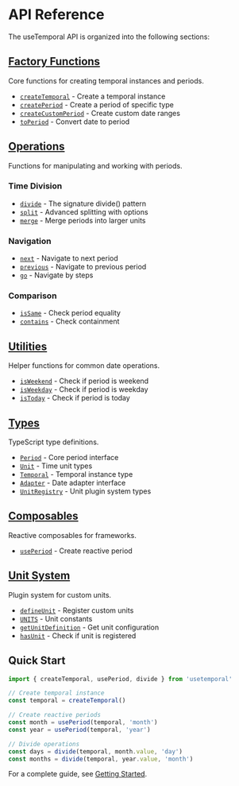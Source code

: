 # API Reference

The useTemporal API is organized into the following sections:

## [Factory Functions](/api/factory-functions/)

Core functions for creating temporal instances and periods.

- [`createTemporal`](/api/factory-functions/create-temporal) - Create a temporal instance
- [`createPeriod`](/api/factory-functions/create-period) - Create a period of specific type
- [`createCustomPeriod`](/api/factory-functions/create-custom-period) - Create custom date ranges
- [`toPeriod`](/api/factory-functions/to-period) - Convert date to period

## [Operations](/api/operations/)

Functions for manipulating and working with periods.

### Time Division
- [`divide`](/api/operations/divide) - The signature divide() pattern
- [`split`](/api/operations/split) - Advanced splitting with options
- [`merge`](/api/operations/merge) - Merge periods into larger units

### Navigation
- [`next`](/api/operations/next) - Navigate to next period
- [`previous`](/api/operations/previous) - Navigate to previous period
- [`go`](/api/operations/go) - Navigate by steps

### Comparison
- [`isSame`](/api/operations/is-same) - Check period equality
- [`contains`](/api/operations/contains) - Check containment


## [Utilities](/api/utilities/)

Helper functions for common date operations.

- [`isWeekend`](/api/utilities/is-weekend) - Check if period is weekend
- [`isWeekday`](/api/utilities/is-weekday) - Check if period is weekday
- [`isToday`](/api/utilities/is-today) - Check if period is today

## [Types](/api/types/)

TypeScript type definitions.

- [`Period`](/api/types/period) - Core period interface
- [`Unit`](/api/types/unit) - Time unit types
- [`Temporal`](/api/types/temporal) - Temporal instance type
- [`Adapter`](/api/types/adapter) - Date adapter interface
- [`UnitRegistry`](/api/types/unit-registry) - Unit plugin system types

## [Composables](/api/composables/)

Reactive composables for frameworks.

- [`usePeriod`](/api/composables/use-period) - Create reactive period

## [Unit System](/api/unit-system/)

Plugin system for custom units.

- [`defineUnit`](/api/unit-system/define-unit) - Register custom units
- [`UNITS`](/api/unit-system/constants) - Unit constants
- [`getUnitDefinition`](/api/unit-system/get-unit-definition) - Get unit configuration
- [`hasUnit`](/api/unit-system/has-unit) - Check if unit is registered

## Quick Start

```typescript
import { createTemporal, usePeriod, divide } from 'usetemporal'

// Create temporal instance
const temporal = createTemporal()

// Create reactive periods
const month = usePeriod(temporal, 'month')
const year = usePeriod(temporal, 'year')

// Divide operations
const days = divide(temporal, month.value, 'day')
const months = divide(temporal, year.value, 'month')
```

For a complete guide, see [Getting Started](/guide/getting-started).